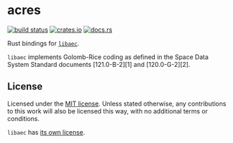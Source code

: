 # acres

[![build status](https://api.travis-ci.com/agrif/acres.svg?branch=master)](https://travis-ci.com/github/agrif/acres)
[![crates.io](https://img.shields.io/crates/v/acres.svg)](https://crates.io/crates/acres)
[![docs.rs](https://docs.rs/acres/badge.svg)](https://docs.rs/acres)

Rust bindings for [`libaec`](https://github.com/erget/libaec).

`libaec` implements Golomb-Rice coding as defined in the Space Data
System Standard documents \[121.0-B-2\]\[1\] and \[120.0-G-2\]\[2\].

## License

Licensed under the [MIT license](LICENSE). Unless stated otherwise,
any contributions to this work will also be licensed this way, with no
additional terms or conditions.

`libaec` has [its own license](LICENSE.libaec).
